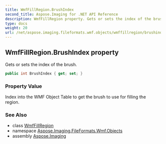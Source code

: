 ```yaml
---
title: WmfFillRegion.BrushIndex
second_title: Aspose.Imaging for .NET API Reference
description: WmfFillRegion property. Gets or sets the index of the brush
type: docs
weight: 20
url: /net/aspose.imaging.fileformats.wmf.objects/wmffillregion/brushindex/
---
```

## WmfFillRegion.BrushIndex property

Gets or sets the index of the brush.

```csharp
public int BrushIndex { get; set; }
```

### Property Value

Index into the WMF Object Table to get the brush to use for filling the region.

### See Also

* class [WmfFillRegion](../)
* namespace [Aspose.Imaging.FileFormats.Wmf.Objects](../../wmffillregion/)
* assembly [Aspose.Imaging](../../../)


